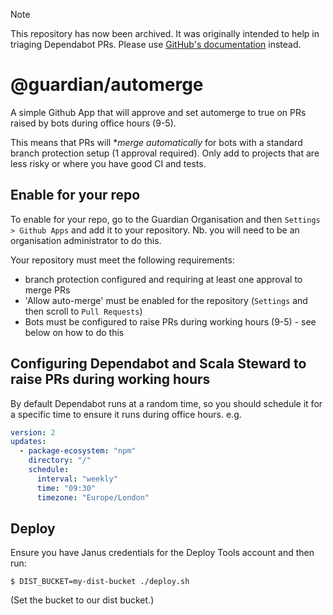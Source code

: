 > [!NOTE]
> This repository has now been archived.
> It was originally intended to help in triaging Dependabot PRs.
> Please use [GitHub's documentation](https://docs.github.com/en/code-security/dependabot/working-with-dependabot/automating-dependabot-with-github-actions) instead.

# @guardian/automerge

A simple Github App that will approve and set automerge to true on PRs raised
by bots during office hours (9-5).

This means that PRs will \*_merge automatically_ for bots with a standard branch
protection setup (1 approval required). Only add to projects that are less
risky or where you have good CI and tests.

## Enable for your repo

To enable for your repo, go to the Guardian Organisation and then `Settings >
Github Apps` and add it to your repository. Nb. you will need to be an
organisation administrator to do this.

Your repository must meet the following requirements:

- branch protection configured and requiring at least one approval to merge PRs
- 'Allow auto-merge' must be enabled for the repository (`Settings` and then
  scroll to `Pull Requests`)
- Bots must be configured to raise PRs during working hours (9-5) - see below on
  how to do this

## Configuring Dependabot and Scala Steward to raise PRs during working hours

By default Dependabot runs at a random time, so you should schedule it for
a specific time to ensure it runs during office hours. e.g.

```yaml
version: 2
updates:
  - package-ecosystem: "npm"
    directory: "/"
    schedule:
      interval: "weekly"
      time: "09:30"
      timezone: "Europe/London"
```

## Deploy

Ensure you have Janus credentials for the Deploy Tools account and then run:

    $ DIST_BUCKET=my-dist-bucket ./deploy.sh

(Set the bucket to our dist bucket.)
